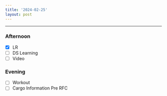```yaml
---
title: '2024-02-25'
layout: post
---
```


---

### Afternoon

- [x] LR
- [ ] DS Learning
- [ ] Video

### Evening

- [ ] Workout
- [ ] Cargo Information Pre RFC

